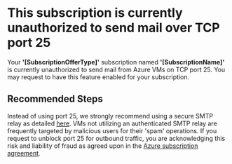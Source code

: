 <properties
pageTitle="Microsoft Azure has identified an issue with SMTP over TCP port 25"
description="Microsoft Azure has identified an issue with SMTP over TCP port 25"
infoBubbleText="Microsoft Azure has identified an issue. Please see details to the right."
service="microsoft.network"
resource="virtualnetwork"
authors="chadmath"
ms.author="chadmat"
displayOrder=""
articleId="SmtpPort25BlockQualifiedSub"
diagnosticScenario="SmtpPort25BlockQualifiedSub"
selfHelpType="Diagnostics"
supportTopicIds="32592839"
resourceTags="windows"
productPesIds="15526"
cloudEnvironments="Public"
/>

# This subscription is currently unauthorized to send mail over TCP port 25

<!--issueDescription-->
Your **'<!--$SubOfferType-->[SubscriptionOfferType]<!--/$SubOfferType-->'** subscription named **'<!--$SubscriptionName-->[SubscriptionName]<!--/$SubscriptionName-->'** is currently unauthorized to send mail from Azure VMs on TCP port 25. You may request to have this feature enabled for your subscription.
<!--issueDescription-->

## **Recommended Steps**

Instead of using port 25, we strongly recommend using a secure SMTP relay as detailed [here](https://docs.microsoft.com/azure/virtual-network/troubleshoot-outbound-smtp-connectivity). VMs not utilizing an authenticated SMTP relay are frequently targeted by malicious users for their 'spam' operations. If you request to unblock port 25 for outbound traffic, you are acknowledging this risk and liability of fraud as agreed upon in the [Azure subscription agreement](https://azure.microsoft.com/support/legal/subscription-agreement/).
